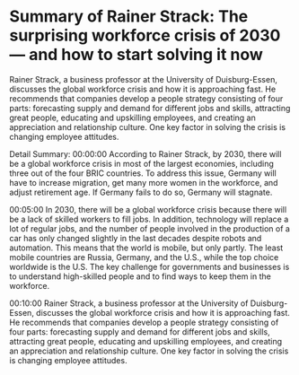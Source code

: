 # Summary of Rainer Strack: The surprising workforce crisis of 2030 — and how to start solving it now

Rainer Strack, a business professor at the University of Duisburg-Essen, discusses the global workforce crisis and how it is approaching fast. He recommends that companies develop a people strategy consisting of four parts: forecasting supply and demand for different jobs and skills, attracting great people, educating and upskilling employees, and creating an appreciation and relationship culture. One key factor in solving the crisis is changing employee attitudes.

Detail Summary: 
00:00:00
According to Rainer Strack, by 2030, there will be a global workforce crisis in most of the largest economies, including three out of the four BRIC countries. To address this issue, Germany will have to increase migration, get many more women in the workforce, and adjust retirement age. If Germany fails to do so, Germany will stagnate.

00:05:00
In 2030, there will be a global workforce crisis because there will be a lack of skilled workers to fill jobs. In addition, technology will replace a lot of regular jobs, and the number of people involved in the production of a car has only changed slightly in the last decades despite robots and automation. This means that the world is mobile, but only partly. The least mobile countries are Russia, Germany, and the U.S., while the top choice worldwide is the U.S. The key challenge for governments and businesses is to understand high-skilled people and to find ways to keep them in the workforce.

00:10:00
Rainer Strack, a business professor at the University of Duisburg-Essen, discusses the global workforce crisis and how it is approaching fast. He recommends that companies develop a people strategy consisting of four parts: forecasting supply and demand for different jobs and skills, attracting great people, educating and upskilling employees, and creating an appreciation and relationship culture. One key factor in solving the crisis is changing employee attitudes.

